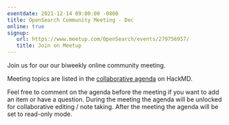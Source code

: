```yaml
---
eventdate: 2021-12-14 09:00:00 -0800
title: OpenSearch Community Meeting - Dec
online: true
signup:
   url: https://www.meetup.com/OpenSearch/events/279756957/
   title: Join on Meetup
---
```


Join us for our our biweekly online community meeting. 

Meeting topics are listed in the [collaborative agenda](https://hackmd.io/r-HoQFFDTICS-A6SQs4Ynw?both) on HackMD. 

Feel free to comment on the agenda before the meeting if you want to add an item or have a question. 
During the meeting the agenda will be unlocked for collaborative editing / note taking. After the meeting the agenda will be set to read-only mode. 